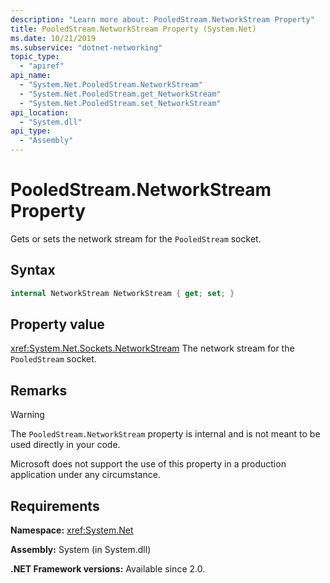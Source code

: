 ```yaml
---
description: "Learn more about: PooledStream.NetworkStream Property"
title: PooledStream.NetworkStream Property (System.Net)
ms.date: 10/21/2019
ms.subservice: "dotnet-networking"
topic_type:
  - "apiref"
api_name:
  - "System.Net.PooledStream.NetworkStream"
  - "System.Net.PooledStream.get_NetworkStream"
  - "System.Net.PooledStream.set_NetworkStream"
api_location:
  - "System.dll"
api_type:
  - "Assembly"
---
```

# PooledStream.NetworkStream Property

Gets or sets the network stream for the `PooledStream` socket.

## Syntax

```csharp
internal NetworkStream NetworkStream { get; set; }
```

## Property value

<xref:System.Net.Sockets.NetworkStream>
The network stream for the `PooledStream` socket.

## Remarks

> [!WARNING]
> The `PooledStream.NetworkStream` property is internal and is not meant to be used directly in your code.
>
> Microsoft does not support the use of this property in a production application under any circumstance.

## Requirements

**Namespace:** <xref:System.Net>

**Assembly:** System (in System.dll)

**.NET Framework versions:** Available since 2.0.
